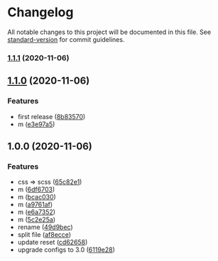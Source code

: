 # Changelog

All notable changes to this project will be documented in this file. See [standard-version](https://github.com/conventional-changelog/standard-version) for commit guidelines.

### [1.1.1](https://github.com/donniean/styles/compare/v1.1.0...v1.1.1) (2020-11-06)

## [1.1.0](https://github.com/donniean/styles/compare/v1.0.0...v1.1.0) (2020-11-06)

### Features

- first release ([8b83570](https://github.com/donniean/styles/commit/8b83570a94801ab05fe3ff6e670939257c3dec42))
- m ([e3e97a5](https://github.com/donniean/styles/commit/e3e97a53da52b4dc82fe62e83e3642950d741864))

## 1.0.0 (2020-11-06)

### Features

- css => scss ([65c82e1](https://github.com/donniean/styles/commit/65c82e10f20fcc65e92b08fb2687936fbbdbf168))
- m ([6df6703](https://github.com/donniean/styles/commit/6df67032c0850a4df6cbc3febf92e64ecbcd5a71))
- m ([bcac030](https://github.com/donniean/styles/commit/bcac03067012c791a90a61add64ed7837b3b62e1))
- m ([a9761af](https://github.com/donniean/styles/commit/a9761affeac4335233d30aec1020ce36b229385e))
- m ([e6a7352](https://github.com/donniean/styles/commit/e6a735264d5993c45cf33b9dc1be364cbe629a2f))
- m ([5c2e25a](https://github.com/donniean/styles/commit/5c2e25a1132ee1dff20fc0b2cfd4ab2c4a8a7ab1))
- rename ([49d9bec](https://github.com/donniean/styles/commit/49d9bec0306e14838d1631e32facd7267d372507))
- split file ([af8ecce](https://github.com/donniean/styles/commit/af8ecce5d1504d045b725a521f674ed59d03da3f))
- update reset ([cd62658](https://github.com/donniean/styles/commit/cd62658f1ae6ea04353845b05b2cc5621a97eb20))
- upgrade configs to 3.0 ([6119e28](https://github.com/donniean/styles/commit/6119e28241e64bff2b7a4cc2b0eb9291aa290256))
